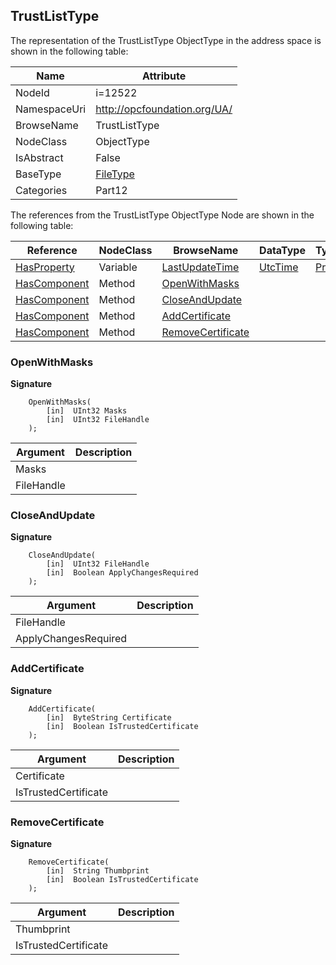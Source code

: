 <!-- objecttype -->
## TrustListType
  
<!-- end of text -->
The representation of the TrustListType ObjectType in the address space is shown in the following table:  

|Name|Attribute|
|---|---|
|NodeId|i=12522|
|NamespaceUri|http://opcfoundation.org/UA/|
|BrowseName|TrustListType|
|NodeClass|ObjectType|
|IsAbstract|False|
|BaseType|[FileType](../../../Part5/ObjectTypes/FileType/readme.md)|
|Categories|Part12|

The references from the TrustListType ObjectType Node are shown in the following table:  

|Reference|NodeClass|BrowseName|DataType|TypeDefinition|ModellingRule|
|---|---|---|---|---|---|
|[HasProperty](../../../Part3/ReferenceTypes/HasProperty/readme.md)|Variable|[LastUpdateTime](#LastUpdateTime)|[UtcTime](../../../Part3/DataTypes/UtcTime/readme.md)|[PropertyType](../../Part5/VariableTypes/PropertyType/readme.md)|[Mandatory](../../Objects/Mandatory/readme.md)|
|[HasComponent](../../../Part3/ReferenceTypes/HasComponent/readme.md)|Method|[OpenWithMasks](#OpenWithMasks)|||[Mandatory](../../Objects/Mandatory/readme.md)|
|[HasComponent](../../../Part3/ReferenceTypes/HasComponent/readme.md)|Method|[CloseAndUpdate](#CloseAndUpdate)|||[Optional](../../Objects/Optional/readme.md)|
|[HasComponent](../../../Part3/ReferenceTypes/HasComponent/readme.md)|Method|[AddCertificate](#AddCertificate)|||[Optional](../../Objects/Optional/readme.md)|
|[HasComponent](../../../Part3/ReferenceTypes/HasComponent/readme.md)|Method|[RemoveCertificate](#RemoveCertificate)|||[Optional](../../Objects/Optional/readme.md)|

### <a name="OpenWithMasks"></a>OpenWithMasks
  
**Signature**
```
    OpenWithMasks(
        [in]  UInt32 Masks
        [in]  UInt32 FileHandle
    );
```

|Argument|Description|
|---|---|
|Masks||
|FileHandle||

### <a name="CloseAndUpdate"></a>CloseAndUpdate
  
**Signature**
```
    CloseAndUpdate(
        [in]  UInt32 FileHandle
        [in]  Boolean ApplyChangesRequired
    );
```

|Argument|Description|
|---|---|
|FileHandle||
|ApplyChangesRequired||

### <a name="AddCertificate"></a>AddCertificate
  
**Signature**
```
    AddCertificate(
        [in]  ByteString Certificate
        [in]  Boolean IsTrustedCertificate
    );
```

|Argument|Description|
|---|---|
|Certificate||
|IsTrustedCertificate||

### <a name="RemoveCertificate"></a>RemoveCertificate
  
**Signature**
```
    RemoveCertificate(
        [in]  String Thumbprint
        [in]  Boolean IsTrustedCertificate
    );
```

|Argument|Description|
|---|---|
|Thumbprint||
|IsTrustedCertificate||


